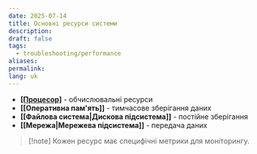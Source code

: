 ```yaml
---
date: 2025-07-14
title: Основні ресурси системи
description: 
draft: false
tags:
  - troubleshooting/performance
aliases: 
permalink: 
lang: uk
---
```


- **[[Процесор]](-и)** - обчислювальні ресурси
- **[[Оперативна пам'ять]]** - тимчасове зберігання даних
- **[[Файлова система|Дискова підсистема]]** - постійне зберігання
- **[[Мережа|Мережева підсистема]]** - передача даних

> [!note] Кожен ресурс має специфічні метрики для моніторингу.
